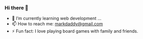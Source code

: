 ### Hi there 👋

- 🌱 I’m currently learning web development ...
- 📫 How to reach me: markdaddy@gmail.com
- ⚡ Fun fact: I love playing board games with family and friends. 

<!--
**marktucker08/marktucker08** is a ✨ _special_ ✨ repository because its `README.md` (this file) appears on your GitHub profile.

Here are some ideas to get you started:

- 🔭 I’m currently working on ...
- 🌱 I’m currently learning ...
- 👯 I’m looking to collaborate on ...
- 🤔 I’m looking for help with ...
- 💬 Ask me about ...
- 📫 How to reach me: ...
- 😄 Pronouns: ...
- ⚡ Fun fact: ...
-->
